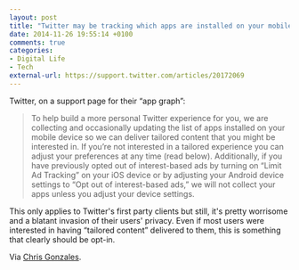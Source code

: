 ```yaml
---
layout: post
title: "Twitter may be tracking which apps are installed on your mobile device"
date: 2014-11-26 19:55:14 +0100
comments: true
categories:
- Digital Life
- Tech
external-url: https://support.twitter.com/articles/20172069
---
```


Twitter, on a support page for their “app graph”:

> To help build a more personal Twitter experience for you, we are collecting and occasionally updating the list of apps installed on your mobile device so we can deliver tailored content that you might be interested in. If you’re not interested in a tailored experience you can adjust your preferences at any time (read below). Additionally, if you have previously opted out of interest-based ads by turning on “Limit Ad Tracking” on your iOS device or by adjusting your Android device settings to “Opt out of interest-based ads,” we will not collect your apps unless you adjust your device settings.

This only applies to Twitter's first party clients but still, it's pretty worrisome and a blatant invasion of their users' privacy. Even if most users were interested in having “tailored content” delivered to them, this is something that clearly should be opt-in.

Via [Chris Gonzales](https://twitter.com/Gromble/status/537673884083191808).